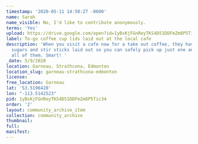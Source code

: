 ```yaml
---
timestamp: '2020-05-11 14:50:27 -0600'
name: Sarah
name_visible: No, I'd like to contribute anonymously.
terms: 'Yes'
upload: https://drive.google.com/open?id=1yBsKjFGnReyTKS4D51DDFmZm8P5Tic34
label: To-go coffee cup lids laid out at the local cafe
description: 'When you visit a cafe now for a take out coffee, they have all the lids,
  sugars and stir sticks laid out so you can safely pick up just one and not touch
  all of them. Smart! '
_date: 5/9/2020
location: Garneau, Strathcona, Edmonton
location_slug: garneau-strathcona-edmonton
license: 
free_location: Garneau
lat: '53.5196428'
lon: "-113.5142523"
pid: 1yBsKjFGnReyTKS4D51DDFmZm8P5Tic34
order: '2'
layout: community_archive_item
collection: community_archive
thumbnail: 
full: 
manifest: 
---
```

